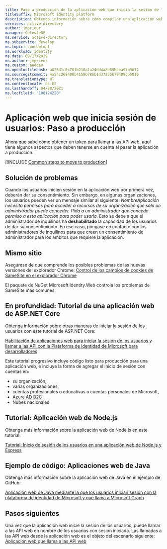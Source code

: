 ```yaml
---
title: Paso a producción de la aplicación web que inicia la sesión de los usuarios | Azure
titleSuffix: Microsoft identity platform
description: Obtenga información sobre cómo compilar una aplicación web que permita iniciar sesión a los usuarios (paso a producción)
services: active-directory
author: jmprieur
manager: CelesteDG
ms.service: active-directory
ms.subservice: develop
ms.topic: conceptual
ms.workload: identity
ms.date: 09/17/2019
ms.author: jmprieur
ms.custom: aaddev
ms.openlocfilehash: a026d1c0c70fb210a1a24dd4a8d85beba97b9612
ms.sourcegitcommit: 4a54c268400b4158b78bb1d37235b79409cb5816
ms.translationtype: HT
ms.contentlocale: es-ES
ms.lasthandoff: 04/28/2021
ms.locfileid: "108124220"
---
```

# <a name="web-app-that-signs-in-users-move-to-production"></a>Aplicación web que inicia sesión de usuarios: Paso a producción

Ahora que sabe cómo obtener un token para llamar a las API web, aquí tiene algunos aspectos que deben tenerse en cuenta al pasar la aplicación a producción.

[!INCLUDE [Common steps to move to production](../../../includes/active-directory-develop-scenarios-production.md)]

## <a name="troubleshooting"></a>Solución de problemas
Cuando los usuarios inicien sesión en la aplicación web por primera vez, deberán dar su consentimiento. Sin embargo, en algunas organizaciones, los usuarios pueden ver un mensaje similar al siguiente: *NombreAplicación necesita permisos para acceder a recursos de su organización que solo un administrador puede conceder. Pida a un administrador que conceda permiso a esta aplicación para poder usarla.*
Esto se debe a que el administrador de inquilinos ha **deshabilitado** la capacidad de los usuarios de dar su consentimiento. En ese caso, póngase en contacto con los administradores de inquilinos para que creen un consentimiento de administrador para los ámbitos que requiere la aplicación.

## <a name="same-site"></a>Mismo sitio

Asegúrese de que comprende los posibles problemas de las nuevas versiones del explorador Chrome: [Control de los cambios de cookies de SameSite en el explorador Chrome](howto-handle-samesite-cookie-changes-chrome-browser.md)

El paquete de NuGet Microsoft.Identity.Web controla los problemas de SameSite más comunes.

## <a name="deep-dive-aspnet-core-web-app-tutorial"></a>En profundidad: Tutorial de una aplicación web de ASP.NET Core

Obtenga información sobre otras maneras de iniciar la sesión de los usuarios con este tutorial de ASP.NET Core: 

[Habilitación de aplicaciones web para iniciar la sesión de los usuarios y llamar a las API con la Plataforma de identidad de Microsoft para desarrolladores](https://github.com/Azure-Samples/ms-identity-aspnetcore-webapp-tutorial)

Este tutorial progresivo incluye código listo para producción para una aplicación web, e incluye la forma de agregar el inicio de sesión con cuentas en:

- su organización,
- varias organizaciones,
- cuentas profesionales o educativas o cuentas personales de Microsoft,
- [Azure AD B2C](../../active-directory-b2c/overview.md)
- Nubes nacionales

## <a name="tutorial-nodejs-web-app"></a>Tutorial: Aplicación web de Node.js

Obtenga más información sobre la aplicación web de Node.js en este tutorial:

[Tutorial: Inicio de sesión de los usuarios en una aplicación web de Node.js y Express](./tutorial-v2-nodejs-webapp-msal.md)

## <a name="sample-code-java-web-app"></a>Ejemplo de código: Aplicaciones web de Java

Obtenga más información sobre la aplicación web de Java en el ejemplo de GitHub: 

[Aplicación web de Java mediante la que los usuarios inician sesión con la plataforma de identidad de Microsoft y que llama a Microsoft Graph](https://github.com/Azure-Samples/ms-identity-java-webapp)

## <a name="next-steps"></a>Pasos siguientes

Una vez que la aplicación web inicie la sesión de los usuarios, puede llamar a las API web en nombre de los usuarios con sesión iniciada. Las llamadas a las API web desde la aplicación web es el objeto del escenario siguiente: [Aplicación web que llama a las API web](scenario-web-app-call-api-overview.md)